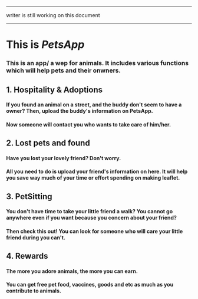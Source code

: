****************************************
writer is still working on this document
****************************************


# This is _*PetsApp*_
 
### This is an app/ a wep for animals. It includes various functions which will help pets and their onwners.

## 1. Hospitality & Adoptions 

####  If you found an animal on a street, and the buddy don't seem to have a owner? Then, upload the buddy's information on PetsApp. 
####  Now someone will contact you who wants to take care of him/her.

## 2. Lost pets and found 

#### Have you lost your lovely friend? Don't worry. 
#### All you need to do is upload your friend's information on here. It will help you save way much of your time or effort spending on making leaflet. 

## 3. PetSitting 

#### You don't have time to take your little friend a walk? You cannot go anywhere even if you want because you concern about your friend?
#### Then check this out! You can look for someone who will care your little friend during you can't.

## 4. Rewards
#### The more you adore animals, the more you can earn.
#### You can get free pet food, vaccines, goods and etc as much as you contribute to animals.
